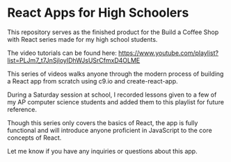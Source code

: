 # React Apps for High Schoolers

This repository serves as the finished product for the Build a Coffee Shop with React series made for my high school students.

The video tutorials can be found here: https://www.youtube.com/playlist?list=PLJm7_t7JnSjloyIDhWJsUSrCfmxD4OLME

This series of videos walks anyone through the modern process of building a React app from scratch using c9.io and create-react-app.

During a Saturday session at school, I recorded lessons given to a few of my AP computer science students and added them to this playlist for future reference.

Though this series only covers the basics of React, the app is fully functional and will introduce anyone proficient in JavaScript to the core concepts of React.

Let me know if you have any inquiries or questions about this app.
